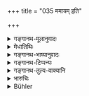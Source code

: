 +++
title = "035 ममायम् इति"

+++

<details><summary>गङ्गानथ-मूलानुवादः</summary>

In regard to a treasure-trove, if a man says truly ‘this is mine,’—from him the king shall take the sixth part, or only the twelfth part.—(35)
</details>

<details><summary>मेधातिथिः</summary>

निखातायाम् भूमौ गुप्तं स्थापितं धनं **निधिर्** उच्यते । वर्षशतिका वर्षसहस्रिकाश् च निधयो भवन्ति । तत्र यदि भूमेर् विदार्यमाणायाः कथंचित् केनचिन् निधिर् आसाद्यते, स तु राजधनम् । तथा च गौतमः- "निध्यधिगमो राजधनम्" (ग्ध् १०.४३) इति । एतच् चास्मर्यमाणनिधातृके निधौ द्रष्टव्यम् । तस्याख्याता षष्ठं लबेतेत्य् उक्तम् । अयं तु श्लोको यत्राख्यातैव निधाता तत्पुरुषो वा पितृपितामहादिश् तद्विषयो द्रष्टव्यः । **ममायं निधिर् इति यो ब्रूयात् सत्येन** प्रमाणेन ज्ञापयेद् इत्य् अर्थः । **तस्याददीत षड्भागम्** इति । निश्चिते तत्स्वामिकत्वे राज्ञः षष्ठादिभागग्रहणम् । विकल्पश् चाख्यातृगुणापेक्षया ॥ ८.३५ ॥
</details>

<details><summary>गङ्गानथ-भाष्यानुवादः</summary>

Treasure secretly buried under the ground is called ‘*nidhi*,’ ‘*treasure-trove*.’ There are treasure-troves that have lain under the ground for a hundred, or even a thousand years. If, when the ground is being dug, such a treasure-trove is somehow found by some one, it belongs to the state. As says Gautama (10.43)—‘Treasure-trove when found is state-property.’ But this applies only to the case of a treasure-trove the original hoarder of which is not known. And with regard to this it has been laid down that one who reports the find is to receive the sixth part of it.

The present verse refers to the case where the original hoarder is either the person reporting the find himself or a descendant of his.

‘*If a man says* “*this is mine*” *truly*’—*i.e*., on reliable evidence,—‘*from him the King shall take the* *sixth part*’—at which the King’s share is fixed. That is, the King is to take the sixth part out of that treasure-trove of which the rightful owner has been discovered with certainty.

The option regarding the ‘sixth’ or ‘twelfth’ part is based upon the qualities of the finder.—(35)
</details>

<details><summary>गङ्गानथ-टिप्पन्यः</summary>

The amount to be taken depends ‘upon the character of the finder’
(Medhātithi, Kullūka and Rāghavānanda),—or ‘on the caste of the finder’
(Nārāyaṇa),—or, ‘on the time, place, the caste of the finder and so
forth’ (Govindarāja).

This verse is quoted in *Aparārka* (p. 641), which adds that the amount
of the royalty shall be determined in due accordance with the character
(of the claimant, and of the treasure);—in *Mitākṣarā* (on 2.34-35),
which notes that the proportion of the royalty is to be determined by
considerations of the caste of the claimant, the nature of the place and
time and such other details;—in *Vivādaratnākara* (p. 642), which adds
the following notes:—‘*Nidhi*’ here stands for ‘treasure buried
underground long ago and forgotten’,—whether the king shall receive the
sixth or twelfth part shall depend upon the virtuous character or
otherwise of the person claiming it.

It is quoted in *Vyavahāramayūkha* (p. 88), which appears to take the
meaning to be that the king shall take the sixth part for the state,
*and also* the twelfth part for the person who discovered the treasure.

It is quoted in *Vīramitrodaya* (Rājanīti, p. 269), which adds that the
exact proportion shall depend upon the time and upon the qualifications
of the owner of the treasure;—and that this refers to treasure belonging
to others than the Brāhmaṇas.
</details>

<details><summary>गङ्गानथ-तुल्य-वाक्यानि</summary>

*Viṣṇu* (3.63).—‘Of treasure anciently hidden by themselves, men of all
castes excepting Brāhmaṇas, shall give a twelfth part to the King.’

*Yājñavalkya* (2.35).—‘When some one has discovered hidden treasure, the
King shall take the sixth part of it. In cases where the find is not
reported to the King, on coming to know of it, he shall take the whole
of it, and also fine the finder.’

*Vaśiṣṭha* (3.13).—‘If anyone finds treasure, the owner of which is not
known, the King shall take it, giving one-sixth to the finder.’

*Gautama* (10.43-45).—‘Treasure-trove is the property of the
King,—excepting such as is found by a Brāhmaṇa who lives according to
the law. Some people declare that a finder belonging to a
non-Brāhmaṇical caste also, who reports the find to the King, shall
obtain the sixth part of its value.’

*Nārada* (Vivādaratnākara, p. 343).—‘If a man finds treasure hidden by
some one else, he shall take it to the King; all treasure-trove, to
whomsoever it may have belonged, should go to the King; except that
belonging to the Brāhmaṇa.’

*Viṣṇudharmottara* (Vīramitrodaya-Rājanīti, pp. 269-270).—‘Having
obtained a treasure-trove, the King shall keep half of it in his
Treasury; and the other half the righteous King shall make over to
Brāhmaṇas.’
</details>

<details><summary>भारुचिः</summary>

राजानाधिगतम् अध्गतं वा यो निधिं प्रवादयेद् आत्मीयं कारणतः तस्य श्रोत्रियत्वाद्यपेक्षया भागविकल्प आश्रयितव्यः प्रतिपत्तिकारणविसंवादे च —
</details>

<details><summary>Bühler</summary>

035	From that man who shall truly say with respect to treasure-trove, 'This belongs to me,' the king may take one-sixth or one-twelfth part.
</details>
